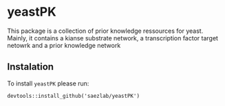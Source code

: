 # yeastPK

This package is a collection of prior knowledge ressources for yeast. 
Mainly, it contains a kianse substrate network, a transcription factor target netowrk and a prior knowledge network

## Instalation

To install `yeastPK` please run:
```
devtools::install_github('saezlab/yeastPK')
```
